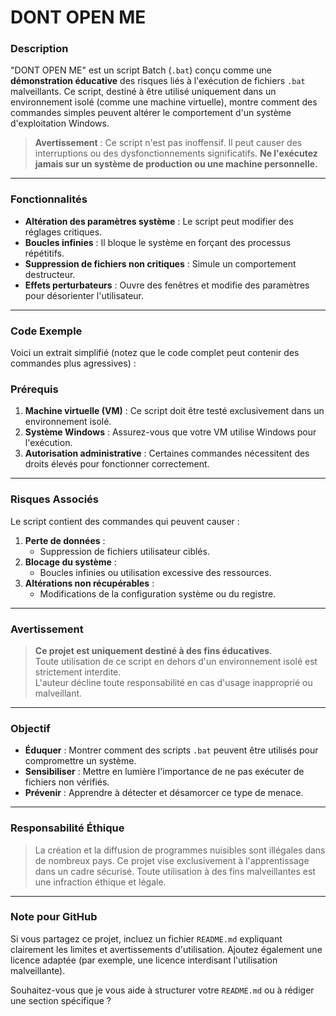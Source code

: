 
# **DONT OPEN ME**

### **Description**
"DONT OPEN ME" est un script Batch (`.bat`) conçu comme une **démonstration éducative** des risques liés à l'exécution de fichiers `.bat` malveillants. Ce script, destiné à être utilisé uniquement dans un environnement isolé (comme une machine virtuelle), montre comment des commandes simples peuvent altérer le comportement d'un système d'exploitation Windows.

> **Avertissement** : Ce script n'est pas inoffensif. Il peut causer des interruptions ou des dysfonctionnements significatifs. **Ne l'exécutez jamais sur un système de production ou une machine personnelle.**

---

### **Fonctionnalités**
- **Altération des paramètres système** : Le script peut modifier des réglages critiques.
- **Boucles infinies** : Il bloque le système en forçant des processus répétitifs.
- **Suppression de fichiers non critiques** : Simule un comportement destructeur.
- **Effets perturbateurs** : Ouvre des fenêtres et modifie des paramètres pour désorienter l'utilisateur.

---

### **Code Exemple**
Voici un extrait simplifié (notez que le code complet peut contenir des commandes plus agressives) :

### **Prérequis**
1. **Machine virtuelle (VM)** : Ce script doit être testé exclusivement dans un environnement isolé.
2. **Système Windows** : Assurez-vous que votre VM utilise Windows pour l'exécution.
3. **Autorisation administrative** : Certaines commandes nécessitent des droits élevés pour fonctionner correctement.

---

### **Risques Associés**
Le script contient des commandes qui peuvent causer :
1. **Perte de données** :
   - Suppression de fichiers utilisateur ciblés.
2. **Blocage du système** :
   - Boucles infinies ou utilisation excessive des ressources.
3. **Altérations non récupérables** :
   - Modifications de la configuration système ou du registre.

---

### **Avertissement**
> **Ce projet est uniquement destiné à des fins éducatives**.  
> Toute utilisation de ce script en dehors d'un environnement isolé est strictement interdite.  
> L'auteur décline toute responsabilité en cas d'usage inapproprié ou malveillant.  

---

### **Objectif**
- **Éduquer** : Montrer comment des scripts `.bat` peuvent être utilisés pour compromettre un système.
- **Sensibiliser** : Mettre en lumière l'importance de ne pas exécuter de fichiers non vérifiés.
- **Prévenir** : Apprendre à détecter et désamorcer ce type de menace.

---

### **Responsabilité Éthique**
> La création et la diffusion de programmes nuisibles sont illégales dans de nombreux pays. Ce projet vise exclusivement à l'apprentissage dans un cadre sécurisé. Toute utilisation à des fins malveillantes est une infraction éthique et légale.

---

### **Note pour GitHub**
Si vous partagez ce projet, incluez un fichier `README.md` expliquant clairement les limites et avertissements d'utilisation. Ajoutez également une licence adaptée (par exemple, une licence interdisant l'utilisation malveillante).

Souhaitez-vous que je vous aide à structurer votre `README.md` ou à rédiger une section spécifique ?
